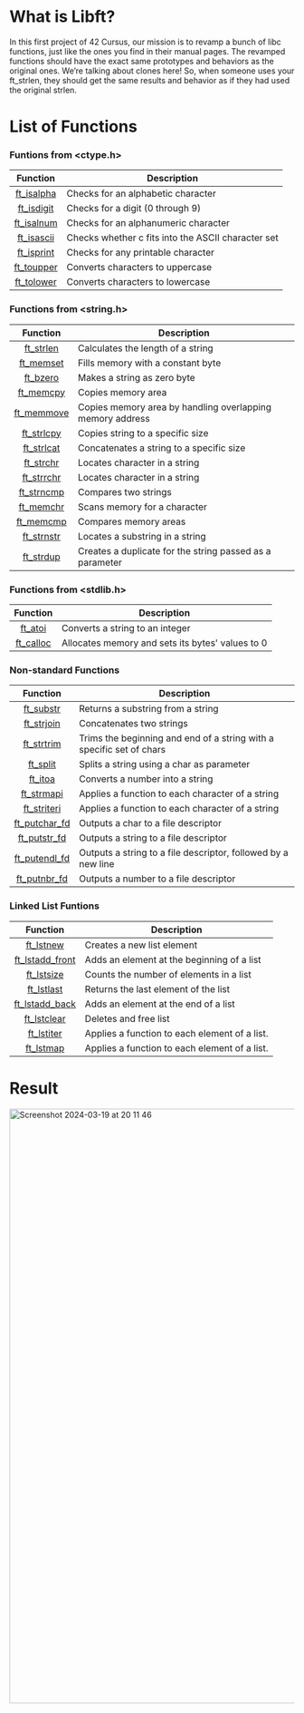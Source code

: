 # What is Libft?
In this first project of 42 Cursus, our mission is to revamp a bunch of libc functions, just like the ones you find in their manual pages. The revamped functions should have the exact same prototypes and behaviors as the original ones. We’re talking about clones here! So, when someone uses your ft_strlen, they should get the same results and behavior as if they had used the original strlen.

# List of Functions
### Funtions from <ctype.h>

| **Function** |                   **Description**                  |
|:------------:|----------------------------------------------------|
| [ft_isalpha](https://github.com/newbienorbie/42Core_libft/blob/main/ft_isalpha.c)   | Checks for an alphabetic character                 |
| [ft_isdigit](https://github.com/newbienorbie/42Core_libft/blob/main/ft_isdigit.c)   | Checks for a digit (0 through 9)                   |
| [ft_isalnum](https://github.com/newbienorbie/42Core_libft/blob/main/ft_isalnum.c)   | Checks for an alphanumeric character               |
| [ft_isascii](https://github.com/newbienorbie/42Core_libft/blob/main/ft_isascii.c)   | Checks whether c fits into the ASCII character set |
| [ft_isprint](https://github.com/newbienorbie/42Core_libft/blob/main/ft_isprint.c)   | Checks for any printable character                 |
| [ft_toupper](https://github.com/newbienorbie/42Core_libft/blob/main/ft_toupper.c)   | Converts characters to uppercase                   |
| [ft_tolower](https://github.com/newbienorbie/42Core_libft/blob/main/ft_tolower.c)   | Converts characters to lowercase                   |

### Functions from <string.h>

| **Function** |                      **Description**                      |
|:------------:|-----------------------------------------------------------|
| [ft_strlen](https://github.com/newbienorbie/42Core_libft/blob/main/ft_strlen.c)    | Calculates the length of a string                         |
| [ft_memset](https://github.com/newbienorbie/42Core_libft/blob/main/ft_memset.c)    | Fills memory with a constant byte                         |
| [ft_bzero](https://github.com/newbienorbie/42Core_libft/blob/main/ft_bzero.c)    | Makes a string as zero byte                               |
| [ft_memcpy](https://github.com/newbienorbie/42Core_libft/blob/main/ft_memcpy.c)    | Copies memory area                                        |
| [ft_memmove](https://github.com/newbienorbie/42Core_libft/blob/main/ft_memmove.c)   | Copies memory area by handling overlapping memory address |
| [ft_strlcpy](https://github.com/newbienorbie/42Core_libft/blob/main/ft_strlcpy.c)   | Copies string to a specific size                          |
| [ft_strlcat](https://github.com/newbienorbie/42Core_libft/blob/main/ft_strlcat.c)   | Concatenates a string to a specific size                  |
| [ft_strchr](https://github.com/newbienorbie/42Core_libft/blob/main/ft_strchr.c)    | Locates character in a string                             |
| [ft_strrchr](https://github.com/newbienorbie/42Core_libft/blob/main/ft_strrchr.c)   | Locates character in a string                             |
| [ft_strncmp](https://github.com/newbienorbie/42Core_libft/blob/main/ft_strncmp.c)   | Compares two strings                                      |
| [ft_memchr](https://github.com/newbienorbie/42Core_libft/blob/main/ft_memchr.c)    | Scans memory for a character                              |
| [ft_memcmp](https://github.com/newbienorbie/42Core_libft/blob/main/ft_memcmp.c)    | Compares memory areas                                     |
| [ft_strnstr](https://github.com/newbienorbie/42Core_libft/blob/main/ft_strnstr.c)   | Locates a substring in a string                           |
| [ft_strdup](https://github.com/newbienorbie/42Core_libft/blob/main/ft_strdup.c)    | Creates a duplicate for the string passed as a parameter  |

### Functions from <stdlib.h>

| **Function** | **Description**                                  |
|:------------:|--------------------------------------------------|
| [ft_atoi](https://github.com/newbienorbie/42Core_libft/blob/main/ft_atoi.c)      | Converts a string to an integer                  |
| [ft_calloc](https://github.com/newbienorbie/42Core_libft/blob/main/ft_calloc.c)    | Allocates memory and sets its bytes' values to 0 |

### Non-standard Functions

|  **Function** | **Description**                                                      |
|:-------------:|----------------------------------------------------------------------|
| [ft_substr](https://github.com/newbienorbie/42Core_libft/blob/main/ft_substr.c)     | Returns a substring from a string                                    |
| [ft_strjoin](https://github.com/newbienorbie/42Core_libft/blob/main/ft_strjoin.c)    | Concatenates two strings                                             |
| [ft_strtrim](https://github.com/newbienorbie/42Core_libft/blob/main/ft_strtrim.c)    | Trims the beginning and end of a string with a specific set of chars |
| [ft_split](https://github.com/newbienorbie/42Core_libft/blob/main/ft_split.c)      | Splits a string using a char as parameter                            |
| [ft_itoa](https://github.com/newbienorbie/42Core_libft/blob/main/ft_itoa.c)       | Converts a number into a string                                      |
| [ft_strmapi](https://github.com/newbienorbie/42Core_libft/blob/main/ft_strmapi.c)    | Applies a function to each character of a string                     |
| [ft_striteri](https://github.com/newbienorbie/42Core_libft/blob/main/ft_striteri.c)   | Applies a function to each character of a string                     |
| [ft_putchar_fd](https://github.com/newbienorbie/42Core_libft/blob/main/ft_putchar_fd.c) | Outputs a char to a file descriptor                                  |
| [ft_putstr_fd](https://github.com/newbienorbie/42Core_libft/blob/main/ft_putstr_fd.c)  | Outputs a string to a file descriptor                                |
| [ft_putendl_fd](https://github.com/newbienorbie/42Core_libft/blob/main/ft_putendl_fd.c) | Outputs a string to a file descriptor, followed by a new line        |
| [ft_putnbr_fd](https://github.com/newbienorbie/42Core_libft/blob/main/ft_putnbr_fd.c)  | Outputs a number to a file descriptor                                 |

### Linked List Funtions

|   **Function**  | **Description**                               |
|:---------------:|-----------------------------------------------|
| [ft_lstnew](https://github.com/newbienorbie/42Core_libft/blob/main/ft_lstnew.c)       | Creates a new list element                    |
| [ft_lstadd_front](https://github.com/newbienorbie/42Core_libft/blob/main/ft_lstadd_front.c) | Adds an element at the beginning of a list    |
| [ft_lstsize](https://github.com/newbienorbie/42Core_libft/blob/main/ft_lstsize.c)      | Counts the number of elements in a list       |
| [ft_lstlast](https://github.com/newbienorbie/42Core_libft/blob/main/ft_lstlast.c)      | Returns the last element of the list          |
| [ft_lstadd_back](https://github.com/newbienorbie/42Core_libft/blob/main/ft_lstadd_back.c)  | Adds an element at the end of a list          |
| [ft_lstclear](https://github.com/newbienorbie/42Core_libft/blob/main/ft_lstclear.c)     | Deletes and free list                         |
| [ft_lstiter](https://github.com/newbienorbie/42Core_libft/blob/main/ft_lstiter.c)      | Applies a function to each element of a list. |
| [ft_lstmap](https://github.com/newbienorbie/42Core_libft/blob/main/ft_lstmap.c)       | Applies a function to each element of a list. |

# Result
<img width="1049" alt="Screenshot 2024-03-19 at 20 11 46" src="https://github.com/newbienorbie/42Core_libft/assets/151909800/1fb96a76-1652-4d9b-9de4-53445015b216">

